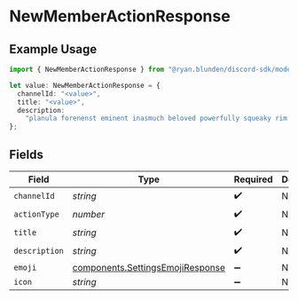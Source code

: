 # NewMemberActionResponse

## Example Usage

```typescript
import { NewMemberActionResponse } from "@ryan.blunden/discord-sdk/models/components";

let value: NewMemberActionResponse = {
  channelId: "<value>",
  title: "<value>",
  description:
    "planula forenenst eminent inasmuch beloved powerfully squeaky rim of notwithstanding",
};
```

## Fields

| Field                                                                                | Type                                                                                 | Required                                                                             | Description                                                                          |
| ------------------------------------------------------------------------------------ | ------------------------------------------------------------------------------------ | ------------------------------------------------------------------------------------ | ------------------------------------------------------------------------------------ |
| `channelId`                                                                          | *string*                                                                             | :heavy_check_mark:                                                                   | N/A                                                                                  |
| `actionType`                                                                         | *number*                                                                             | :heavy_check_mark:                                                                   | N/A                                                                                  |
| `title`                                                                              | *string*                                                                             | :heavy_check_mark:                                                                   | N/A                                                                                  |
| `description`                                                                        | *string*                                                                             | :heavy_check_mark:                                                                   | N/A                                                                                  |
| `emoji`                                                                              | [components.SettingsEmojiResponse](../../models/components/settingsemojiresponse.md) | :heavy_minus_sign:                                                                   | N/A                                                                                  |
| `icon`                                                                               | *string*                                                                             | :heavy_minus_sign:                                                                   | N/A                                                                                  |